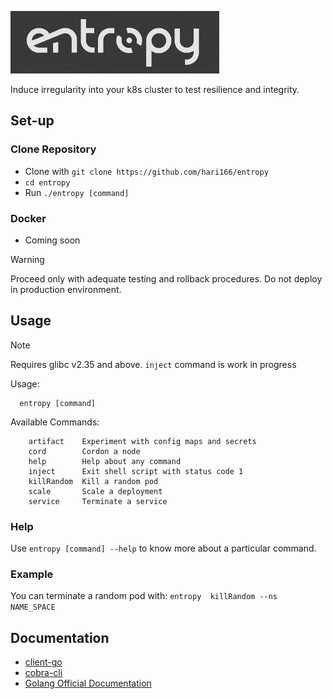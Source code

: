 ![logo](img/logo-entropy.jpeg)

Induce irregularity into your k8s cluster to test resilience and integrity.

## Set-up

### Clone Repository
- Clone with ```git clone https://github.com/hari166/entropy```
- ```cd entropy```
- Run ```./entropy [command]```

### Docker
- Coming soon



> [!WARNING] 
> Proceed only with adequate testing and rollback procedures. Do not deploy in production environment.

## Usage
> [!NOTE]
> Requires glibc v2.35 and above.
 ```inject``` command is work in progress
> 
Usage:
```
  entropy [command]
```

Available Commands:
```
    artifact    Experiment with config maps and secrets
    cord        Cordon a node
    help        Help about any command
    inject      Exit shell script with status code 1
    killRandom  Kill a random pod
    scale       Scale a deployment
    service     Terminate a service
```
### Help
Use ```entropy [command] --help``` to know more about a particular command.

### Example
You can terminate a random pod with:
```entropy  killRandom --ns NAME_SPACE``` 

## Documentation
 - [client-go](https://pkg.go.dev/k8s.io/client-go/kubernetes)
 - [cobra-cli](https://cobra.dev/)
 - [Golang Official Documentation](https://go.dev/doc/)